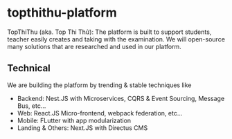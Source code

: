 # topthithu-platform

TopThiThu (aka. Top Thi Thử): The platform is built to support students, teacher easily creates and taking with the examination. We will open-source many solutions that are researched and used in our platform.

## Technical

We are building the platform by trending & stable techniques like

- Backend: Nest.JS with Microservices, CQRS & Event Sourcing, Message Bus, etc...
- Web: React.JS Micro-frontend, webpack federation, etc...
- Mobile: FLutter with app modularization 
- Landing & Others: Next.JS with Directus CMS
